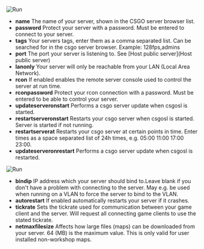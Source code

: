 ![Run](https://raw.githubusercontent.com/wiki/lenosisnickerboa/csgosl/pics/config-page-server1.jpg)

* **name** The name of your server, shown in the CSGO server browser list. 
* **password** Protect your server with a password. Must be entered to connect to your server.
* **tags** Your servers tags, enter them as a comma separated list. Can be searched for in the csgo server browser. Example: 128fps,admins
* **port** The port your server is listening to. See [Host public server](Host public server)
* **lanonly** Your server will only be reachable from your LAN (Local Area Network).
* **rcon** If enabled enables the remote server console used to control the server at run time.
* **rconpassword** Protect your rcon connection with a password. Must be entered to be able to control your server.
* **updateserveronstart** Performs a csgo server update when csgosl is started.
* **restartserveronstart** Restarts your csgo server when csgosl is started. Server is started if not running.
* **restartserverat** Restarts your csgo server at certain points in time. Enter times as a space separated list of 24h times, e.g. 05:00 11:00 17:00 23:00.
* **updateserveronrestart** Performs a csgo server update when csgosl is restarted.

![Run](https://raw.githubusercontent.com/wiki/lenosisnickerboa/csgosl/pics/config-page-server2.jpg)
* **bindip** IP address which your server should bind to.Leave blank if you don't have a problem with connecting to the server. May e.g. be used when running on a VLAN to force the server to bind to the VLAN.
* **autorestart** If enabled automatically restarts your server if it crashes.
* **tickrate** Sets the tickrate used for communication between your game client and the server. Will request all connecting game clients to use the stated tickrate.
* **netmaxfilesize** Affects how large files (maps) can be downloaded from your server. 64 (MB) is the maximum value. This is only valid for user installed non-workshop maps.
